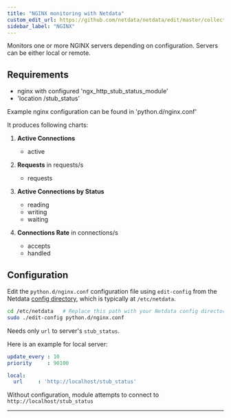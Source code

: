 ```yaml
---
title: "NGINX monitoring with Netdata"
custom_edit_url: https://github.com/netdata/netdata/edit/master/collectors/python.d.plugin/nginx/README.md
sidebar_label: "NGINX"
---
```




Monitors one or more NGINX servers depending on configuration. Servers can be either local or remote.

## Requirements

-   nginx with configured 'ngx_http_stub_status_module'
-   'location /stub_status'

Example nginx configuration can be found in 'python.d/nginx.conf'

It produces following charts:

1.  **Active Connections**

    -   active

2.  **Requests** in requests/s

    -   requests

3.  **Active Connections by Status**

    -   reading
    -   writing
    -   waiting

4.  **Connections Rate** in connections/s

    -   accepts
    -   handled

## Configuration

Edit the `python.d/nginx.conf` configuration file using `edit-config` from the Netdata [config
directory](/docs/configure/nodes), which is typically at `/etc/netdata`.

```bash
cd /etc/netdata   # Replace this path with your Netdata config directory, if different
sudo ./edit-config python.d/nginx.conf
```

Needs only `url` to server's `stub_status`.

Here is an example for local server:

```yaml
update_every : 10
priority     : 90100

local:
  url     : 'http://localhost/stub_status'
```

Without configuration, module attempts to connect to `http://localhost/stub_status`

---


